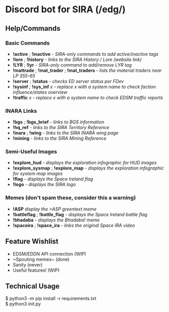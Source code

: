 # Discord bot for SIRA (/edg/)

## Help/Commands

### Basic Commands
- **!active** ; **!inactive** - *SIRA-only commands to add active/inactive tags*
- **!lore** ; **!history** - *links to the SIRA History / Lore (website link)*
- **!LYR** ; **!lyr** - *SIRA-only command to add/remove LYR tag*
- **!mattrade** ; **!mat_trader** ; **!mat_traders** - *lists the material traders near LP 355-65*
- **!server** ; **!status** - *checks ED server status per FDev*
- **!sysinf** ; **!sys_inf** *x* - *replace x with a system name to check faction influence/states overview*
- **!traffic** *x* - *replace x with a system name to check EDSM traffic reports*

### INARA Links
- **!bgs** ; **!bgs_brief** - *links to BGS information*
- **!hq_ref** - *links to the SIRA Territory Reference*
- **!inara** ; **!wing** - *links to the SIRA INARA wing page*
- **!mining** - *links to the SIRA Mining Reference*

### Semi-Useful Images
- **!explore_hud** - *displays the exploration infographic for HUD images*
- **!explore_sysmap** ; **!explore_map** - *displays the exploration infographic for system map images*
- **!flag** - *displays the Space Ireland flag*
- **!logo** - *displays the SIRA logo*

### Memes (don't spam these, consider this a warning)
- **!ASP** *display the >ASP greentext meme*
- **!battleflag** ; **!battle_flag** - *displays the Space Ireland battle flag*
- **!bhadaba** - *displays the Bhadaba! meme*
- **!spaceira** ; **!space_ira** - *links the original Space IRA video*

## Feature Wishlist
- EDSM/EDDN API connection (WIP)
- ~Spouting memes~ (done)
- Sanity (never)
- Useful features! (WIP)

## Technical Usage
$ python3 -m pip install -r requirements.txt\
$ python3 init.py
